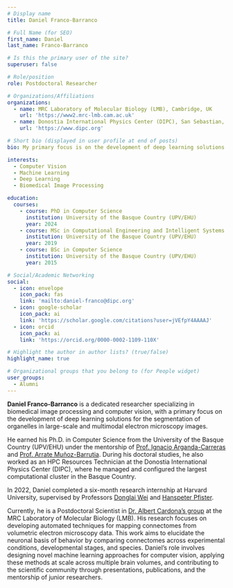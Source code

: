 ```yaml
---
# Display name
title: Daniel Franco-Barranco

# Full Name (for SEO)
first_name: Daniel  
last_name: Franco-Barranco

# Is this the primary user of the site?
superuser: false

# Role/position
role: Postdoctoral Researcher

# Organizations/Affiliations
organizations:
  - name: MRC Laboratory of Molecular Biology (LMB), Cambridge, UK
    url: 'https://www2.mrc-lmb.cam.ac.uk'
  - name: Donostia International Physics Center (DIPC), San Sebastian, Spain
    url: 'https://www.dipc.org'

# Short bio (displayed in user profile at end of posts)
bio: My primary focus is on the development of deep learning solutions for the segmentation of organelles in large-scale and multimodal electron microscopy images.

interests:
  - Computer Vision
  - Machine Learning
  - Deep Learning
  - Biomedical Image Processing

education:
  courses:
    - course: PhD in Computer Science
      institution: University of the Basque Country (UPV/EHU)
      year: 2024
    - course: MSc in Computational Engineering and Intelligent Systems
      institution: University of the Basque Country (UPV/EHU)
      year: 2019
    - course: BSc in Computer Science
      institution: University of the Basque Country (UPV/EHU)
      year: 2015

# Social/Academic Networking
social:
  - icon: envelope
    icon_pack: fas
    link: 'mailto:daniel-franco@dipc.org'
  - icon: google-scholar
    icon_pack: ai
    link: 'https://scholar.google.com/citations?user=jVEfpY4AAAAJ'
  - icon: orcid
    icon_pack: ai
    link: 'https://orcid.org/0000-0002-1109-110X'

# Highlight the author in author lists? (true/false)
highlight_name: true

# Organizational groups that you belong to (for People widget)
user_groups:
  - Alumni
---
```


**Daniel Franco-Barranco** is a dedicated researcher specializing in biomedical image processing and computer vision, with a primary focus on the development of deep learning solutions for the segmentation of organelles in large-scale and multimodal electron microscopy images.

He earned his Ph.D. in Computer Science from the University of the Basque Country (UPV/EHU) under the mentorship of [Prof. Ignacio Arganda-Carreras](https://cvpd.github.io/author/ignacio-arganda-carreras/) and [Prof. Arrate Muñoz-Barrutia](https://image.hggm.es/es/arrate-munoz). During his doctoral studies, he also worked as an HPC Resources Technician at the Donostia International Physics Center (DIPC), where he managed and configured the largest computational cluster in the Basque Country.

In 2022, Daniel completed a six-month research internship at Harvard University, supervised by Professors [Donglai Wei](https://donglaiw.github.io) and [Hanspeter Pfister](https://vcg.seas.harvard.edu).

Currently, he is a Postdoctoral Scientist in [Dr. Albert Cardona’s group](https://www2.mrc-lmb.cam.ac.uk/group-leaders/a-to-g/albert-cardona/) at the MRC Laboratory of Molecular Biology (LMB). His research focuses on developing automated techniques for mapping connectomes from volumetric electron microscopy data. This work aims to elucidate the neuronal basis of behavior by comparing connectomes across experimental conditions, developmental stages, and species. Daniel’s role involves designing novel machine learning approaches for computer vision, applying these methods at scale across multiple brain volumes, and contributing to the scientific community through presentations, publications, and the mentorship of junior researchers.

